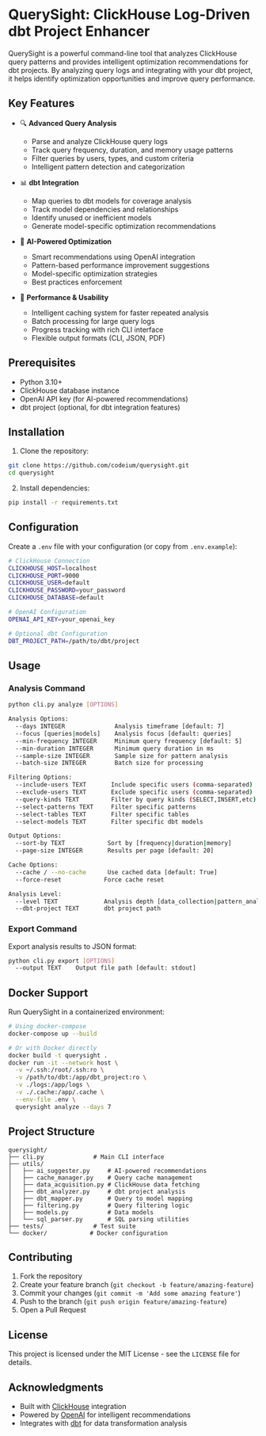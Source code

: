 # QuerySight: ClickHouse Log-Driven dbt Project Enhancer

QuerySight is a powerful command-line tool that analyzes ClickHouse query patterns and provides intelligent optimization recommendations for dbt projects. By analyzing query logs and integrating with your dbt project, it helps identify optimization opportunities and improve query performance.

## Key Features

- 🔍 **Advanced Query Analysis**
  - Parse and analyze ClickHouse query logs
  - Track query frequency, duration, and memory usage patterns
  - Filter queries by users, types, and custom criteria
  - Intelligent pattern detection and categorization

- 📊 **dbt Integration**
  - Map queries to dbt models for coverage analysis
  - Track model dependencies and relationships
  - Identify unused or inefficient models
  - Generate model-specific optimization recommendations

- 🤖 **AI-Powered Optimization**
  - Smart recommendations using OpenAI integration
  - Pattern-based performance improvement suggestions
  - Model-specific optimization strategies
  - Best practices enforcement

- 💾 **Performance & Usability**
  - Intelligent caching system for faster repeated analysis
  - Batch processing for large query logs
  - Progress tracking with rich CLI interface
  - Flexible output formats (CLI, JSON, PDF)

## Prerequisites

- Python 3.10+
- ClickHouse database instance
- OpenAI API key (for AI-powered recommendations)
- dbt project (optional, for dbt integration features)

## Installation

1. Clone the repository:
```bash
git clone https://github.com/codeium/querysight.git
cd querysight
```

2. Install dependencies:
```bash
pip install -r requirements.txt
```

## Configuration

Create a `.env` file with your configuration (or copy from `.env.example`):

```bash
# ClickHouse Connection
CLICKHOUSE_HOST=localhost
CLICKHOUSE_PORT=9000
CLICKHOUSE_USER=default
CLICKHOUSE_PASSWORD=your_password
CLICKHOUSE_DATABASE=default

# OpenAI Configuration
OPENAI_API_KEY=your_openai_key

# Optional dbt Configuration
DBT_PROJECT_PATH=/path/to/dbt/project
```

## Usage

### Analysis Command

```bash
python cli.py analyze [OPTIONS]

Analysis Options:
  --days INTEGER              Analysis timeframe [default: 7]
  --focus [queries|models]    Analysis focus [default: queries]
  --min-frequency INTEGER     Minimum query frequency [default: 5]
  --min-duration INTEGER      Minimum query duration in ms
  --sample-size INTEGER       Sample size for pattern analysis
  --batch-size INTEGER        Batch size for processing

Filtering Options:
  --include-users TEXT       Include specific users (comma-separated)
  --exclude-users TEXT       Exclude specific users (comma-separated)
  --query-kinds TEXT         Filter by query kinds (SELECT,INSERT,etc)
  --select-patterns TEXT     Filter specific patterns
  --select-tables TEXT       Filter specific tables
  --select-models TEXT       Filter specific dbt models

Output Options:
  --sort-by TEXT            Sort by [frequency|duration|memory]
  --page-size INTEGER       Results per page [default: 20]

Cache Options:
  --cache / --no-cache      Use cached data [default: True]
  --force-reset            Force cache reset

Analysis Level:
  --level TEXT             Analysis depth [data_collection|pattern_analysis|dbt_integration|optimization]
  --dbt-project TEXT       dbt project path
```

### Export Command

Export analysis results to JSON format:

```bash
python cli.py export [OPTIONS]
  --output TEXT    Output file path [default: stdout]
```

## Docker Support

Run QuerySight in a containerized environment:

```bash
# Using docker-compose
docker-compose up --build

# Or with Docker directly
docker build -t querysight .
docker run -it --network host \
  -v ~/.ssh:/root/.ssh:ro \
  -v /path/to/dbt:/app/dbt_project:ro \
  -v ./logs:/app/logs \
  -v ./.cache:/app/.cache \
  --env-file .env \
  querysight analyze --days 7
```

## Project Structure

```
querysight/
├── cli.py              # Main CLI interface
├── utils/
│   ├── ai_suggester.py     # AI-powered recommendations
│   ├── cache_manager.py    # Query cache management
│   ├── data_acquisition.py # ClickHouse data fetching
│   ├── dbt_analyzer.py     # dbt project analysis
│   ├── dbt_mapper.py       # Query to model mapping
│   ├── filtering.py        # Query filtering logic
│   ├── models.py           # Data models
│   └── sql_parser.py       # SQL parsing utilities
├── tests/              # Test suite
└── docker/            # Docker configuration
```

## Contributing

1. Fork the repository
2. Create your feature branch (`git checkout -b feature/amazing-feature`)
3. Commit your changes (`git commit -m 'Add some amazing feature'`)
4. Push to the branch (`git push origin feature/amazing-feature`)
5. Open a Pull Request

## License

This project is licensed under the MIT License - see the `LICENSE` file for details.

## Acknowledgments

- Built with [ClickHouse](https://clickhouse.com/) integration
- Powered by [OpenAI](https://openai.com/) for intelligent recommendations
- Integrates with [dbt](https://www.getdbt.com/) for data transformation analysis
